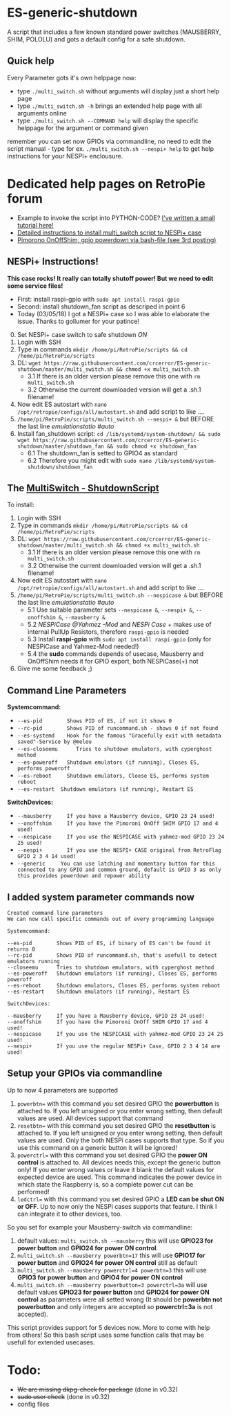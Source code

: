 # ES-generic-shutdown
A script that includes a few known standard power switches (MAUSBERRY, SHIM, POLOLU) and gots a default config for a safe shutdown.

## Quick help

Every Parameter gots it's own helppage now:

* type `./multi_switch.sh` without arguments will display just a short help page
* type `./multi_switch.sh -h` brings an extended help page with all arguments online
* type `./multi_switch.sh --COMMAND help` will display the specific helppage for the argument or command given
 
 remember you can set now GPIOs via commandline, no need to edit the script manual - type for ex. `./multi_switch.sh --nespi+ help` to get help instructions for your NESPI+ enclousure.
 
 # Dedicated help pages on RetroPie forum
 
 * Example to invoke the script into PYTHON-CODE? [I've written a small tutorial here!](https://retropie.org.uk/forum/topic/17506)
* [Detailed instructions to install multi_switch script to NESPi+ case](https://retropie.org.uk/forum/post/145609)
* [Pimorono OnOffShim, gpio powerdown via bash-file (see 3rd posting)](https://retropie.org.uk/forum/topic/15727/)

## NESPi+ Instructions!

**This case rocks! It really can totally shutoff power! But we need to edit some service files!**
* First: install raspi-gpio with `sudo apt install raspi-gpio`
* Second: install shutdown_fan script as descriped in point 6
* Today (03/05/18) I got a NESPi+ case so I was able to elaborate the issue. Thanks to gollumer for your patince!

0. Set NESPi+ case switch to safe shutdown *ON*
1. Login with SSH
2. Type in commands `mkdir /home/pi/RetroPie/scripts && cd /home/pi/RetroPie/scripts`
3. DL: `wget https://raw.githubusercontent.com/crcerror/ES-generic-shutdown/master/multi_switch.sh && chmod +x multi_switch.sh`
    * 3.1 If there is an older version please remove this one with `rm multi_switch.sh`
    * 3.2 Otherwise the current downloaded version will get a .sh.1 filename!
4. Now edit ES autostart with `nano /opt/retropie/configs/all/autostart.sh` and add script to like ....
5. `/home/pi/RetroPie/scripts/multi_switch.sh --nespi+ &` but BEFORE the last line *emulationstatio #auto*   
6. Install fan_shutdown script: `cd /lib/systemd/system-shutdown/ && sudo wget https://raw.githubusercontent.com/crcerror/ES-generic-shutdown/master/shutdown_fan && sudo chmod +x shutdown_fan`
    * 6.1 The shutdown_fan is setted to GPIO4 as standard
    * 6.2 Therefore you might edit with `sudo nano /lib/systemd/system-shutdown/shutdown_fan`
    
## The [MultiSwitch - ShutdownScript](https://github.com/crcerror/ES-generic-shutdown/blob/master/multi_switch.sh)

To install:
1. Login with SSH
2. Type in commands `mkdir /home/pi/RetroPie/scripts && cd /home/pi/RetroPie/scripts`
3. DL: `wget https://raw.githubusercontent.com/crcerror/ES-generic-shutdown/master/multi_switch.sh && chmod +x multi_switch.sh`
    * 3.1 If there is an older version please remove this one with `rm multi_switch.sh`
    * 3.2 Otherwise the current downloaded version will get a .sh.1 filename!
4. Now edit ES autostart with `nano /opt/retropie/configs/all/autostart.sh` and add script to like ....
5. `/home/pi/RetroPie/scripts/multi_switch.sh --nespicase &` but BEFORE the last line *emulationstatio #auto*   
    * 5.1 Use suitable parameter sets `--nespicase &`, `--nespi+ &`, `--onoffshim &`, `--mausberry &`
    * 5.2 *NESPiCase @Yahmez -Mod* and *NESPi Case +* makes use of internal PullUp Resistors, therefore `raspi-gpio` is needed
    * 5.3 Install **raspi-gpio** with `sudo apt install raspi-gpio` (only for NESPiCase and Yahmez-Mod needed!)
    * 5.4 the **sudo** commands depends of usecase, Mausberry and OnOffShim needs it for GPIO export, both NESPiCase(+) not
6. Give me some feedback ;)

## Command Line Parameters
**Systemcommand:**

* `--es-pid        Shows PID of ES, if not it shows 0`
* `--rc-pid        Shows PID of runcommand.sh - shows 0 if not found`
* `--es-systemd    Hook for the famous "Gracefully exit with metadata saved"-Service by @meleu`
* `--es-closeemu      Tries to shutdown emulators, with cyperghost method`
* `--es-poweroff   Shutdown emulators (if running), Closes ES, performs poweroff`
* `--es-reboot     Shutdown emulators, Cloese ES, performs system reboot`
* `--es-restart  Shutdown emulators (if running), Restart ES`

**SwitchDevices:**

* `--mausberry     If you have a Mausberry device, GPIO 23 24 used!`
* `--onoffshim     If you have the Pimoroni OnOff SHIM GPIO 17 and 4 used!`
* `--nespicase     If you use the NESPICASE with yahmez-mod GPIO 23 24 25 used!`
* `--nespi+        If you use the NESPI+ CASE original from RetroFlag GPIO 2 3 4 14 used!`
* `--generic     You can use latching and momentary button for this connected to any GPIO and common ground, default is GPIO 3 as only this provides powerdown and repower ability`

## I added system parameter commands now

```
Created command line parameters
We can now call specific commands out of every programming language

Systemcommand:

--es-pid        Shows PID of ES, if binary of ES can't be found it returns 0
--rc-pid        Shows PID of runcommand.sh, that's usefull to detect emulators running
--closeemu      Tries to shutdown emulators, with cyperghost method
--es-poweroff   Shutdown emulators (if running), Closes ES, performs poweroff
--es-reboot     Shutdown emulators, Closes ES, performs system reboot
--es-restart    Shutdown emulators (if running), Restart ES

SwitchDevices:

--mausberry     If you have a Mausberry device, GPIO 23 24 used!
--onoffshim     If you have the Pimoroni OnOff SHIM GPIO 17 and 4 used!
--nespicase     If you use the NESPICASE with yahmez-mod GPIO 23 24 25 used!
--nespi+        If you use the regular NESPi+ Case, GPIO 2 3 4 14 are used!
```

## Setup your GPIOs via commandline

Up to now 4 parameters are supported
1. `powerbtn=` with this command you set desired GPIO the **powerbutton** is attached to. If you left unsigned or you enter wrong setting, then default values are used. All devices support that command
2. `resetbtn=` with this command you set desired GPIO the **resetbutton** is attached to. If you left unsigned or you enter wrong setting, then default values are used. Only the both NESPi cases supports that type. So if you use this command on a generic button it will be ignored!
3. `powerctrl=` with this command you set desired GPIO the **power ON control** is attached to. All devices needs this, except the generic button only! If you enter wrong values or leave it blank the default values for expected device are used. This command indicates the power device in which state the Raspberry is, so a complete power cut can be performed!
4. `ledctrl=` with this command you set desired GPIO a **LED can be shut ON or OFF**. Up to now only the NESPi cases supports that feature. I think I can integrate it to other devices, too.

So you set for example your Mausberry-switch via commandline:
1. default values: `multi_switch.sh --mausberry` this will use **GPIO23 for power button** and **GPIO24 for power ON control**.
2. `multi_switch.sh --mausberry powerbtn=17` this will use **GPIO17 for power button** and **GPIO24 for power ON control** still as default
3. `multi_switch.sh --mausberry powerctrl=4 powerbtn=3` this will use **GPIO3 for power button** and **GPIO4 for power ON control**
4. `multi_switch.sh --mausberry powerbutton=3 powerctrl=3a` will use default values **GPIO23 for power button** and **GPIO24 for power ON control** as parameters were all setted wrong (It should be **powerbtn not powerbutton** and only integers are accepted so **powerctrl=3a** is not accepted).

This script provides support for 5 devices now. More to come with help from others! So this bash script uses some function calls that may be usefull for extended usecases. 

# Todo:
* ~~We are missing dkpg-check for package~~ (done in v0.32)
* ~~sudo user check~~ (done in v0.32)
* config files
